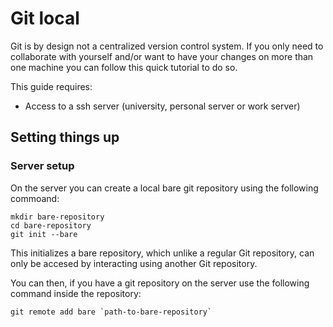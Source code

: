 # Git local

Git is by design not a centralized version control system.
If you only need to collaborate with yourself and/or want to have your changes on more than one machine you can follow this quick tutorial to do so.

This guide requires:

* Access to a ssh server (university, personal server or work server)

## Setting things up

### Server setup

On the server you can create a local bare git repository using the following commoand:

```
mkdir bare-repository
cd bare-repository
git init --bare
```

This initializes a bare repository, which unlike a regular Git repository, can only be accesed by interacting using another Git repository.

You can then, if you have a git repository on the server use the following command inside the repository:

```
git remote add bare `path-to-bare-repository`
```